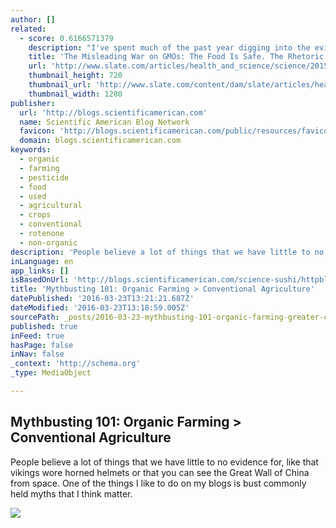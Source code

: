```yaml
---
author: []
related:
  - score: 0.6166571379
    description: "I've spent much of the past year digging into the evidence. Here's what I've learned. First, it's true that the issue is complicated. But the deeper you dig, the more fraud you find in the case against GMOs. It's full of errors, fallacies, misconceptions, misrepresentations, and lies."
    title: 'The Misleading War on GMOs: The Food Is Safe. The Rhetoric Is Dangerous.'
    url: 'http://www.slate.com/articles/health_and_science/science/2015/07/are_gmos_safe_yes_the_case_against_them_is_full_of_fraud_lies_and_errors.html'
    thumbnail_height: 720
    thumbnail_url: 'http://www.slate.com/content/dam/slate/articles/health_and_science/food/2015/07/gmo/150622_gmoHero.jpg/_jcr_content/renditions/cq5dam.web.1280.1280.jpeg'
    thumbnail_width: 1280
publisher:
  url: 'http://blogs.scientificamerican.com'
  name: Scientific American Blog Network
  favicon: 'http://blogs.scientificamerican.com/public/resources/favicons/favicon-2bdc20b6b8b461ae319099c48d4f62d0.ico'
  domain: blogs.scientificamerican.com
keywords:
  - organic
  - farming
  - pesticide
  - food
  - used
  - agricultural
  - crops
  - conventional
  - rotenone
  - non-organic
description: 'People believe a lot of things that we have little to no evidence for, like that vikings wore horned helmets or that you can see the Great Wall of China from space. One of the things I like to do on my blogs is bust commonly held myths that I think matter.'
inLanguage: en
app_links: []
isBasedOnUrl: 'http://blogs.scientificamerican.com/science-sushi/httpblogsscientificamericancomscience-sushi20110718mythbusting-101-organic-farming-conventional-agriculture/'
title: 'Mythbusting 101: Organic Farming > Conventional Agriculture'
datePublished: '2016-03-23T13:21:21.687Z'
dateModified: '2016-03-23T13:18:59.005Z'
sourcePath: _posts/2016-03-23-mythbusting-101-organic-farming-greater-conventional-agriculture.md
published: true
inFeed: true
hasPage: false
inNav: false
_context: 'http://schema.org'
_type: MediaObject

---
```

<article style=""><h1>Mythbusting 101: Organic Farming &gt; Conventional Agriculture</h1><p>People believe a lot of things that we have little to no evidence for, like that vikings wore horned helmets or that you can see the Great Wall of China from space. One of the things I like to do on my blogs is bust commonly held myths that I think matter.</p><img src="http://nutritionwonderland.com/wp-content/uploads/2009/12/usda_organic-logo-300x300.gif" /></article>